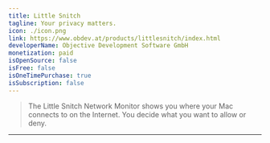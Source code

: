 ```yaml
---
title: Little Snitch
tagline: Your privacy matters.
icon: ./icon.png
link: https://www.obdev.at/products/littlesnitch/index.html
developerName: Objective Development Software GmbH
monetization: paid
isOpenSource: false
isFree: false
isOneTimePurchase: true
isSubscription: false
---
```


> The Little Snitch Network Monitor shows you where your Mac connects to on the Internet. You decide what you want to allow or deny.

---
